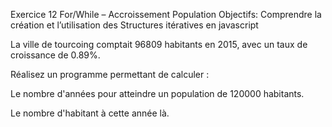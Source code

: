 Exercice 12 For/While – Accroissement Population
Objectifs: Comprendre la création et l’utilisation des Structures itératives en javascript

La ville de tourcoing comptait 96809 habitants en 2015, avec un taux de croissance de 0.89%.

Réalisez un programme permettant de calculer :

Le nombre d'années pour atteindre un population de 120000 habitants.

Le nombre d'habitant à cette année là.